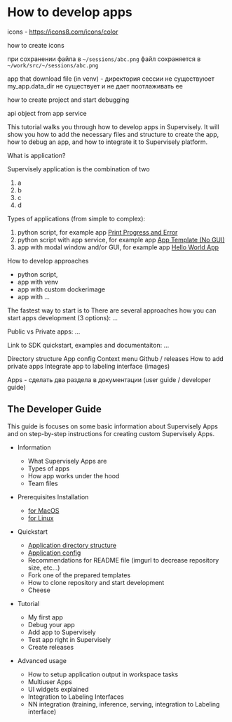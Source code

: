 # How to develop apps

icons - https://icons8.com/icons/color

how to create icons

при сохранении файла в `~/sessions/abc.png` файл сохраняется в `~/work/src/~/sessions/abc.png` 

app that download file (in venv) - директория сессии не существуюет my_app.data_dir не существует и не дает поотлаживать ее

how to create project and start debugging

api object from app service

This tutorial walks you through how to develop apps in Supervisely. It will show you how to add the necessary files and structure to create the app, how to debug an app, and how to integrate it to Supervisely platform.

What is application?

Supervisely application is the combination of two 
1. a
2. b
3. c
4. d

Types of applications (from simple to complex):
1. python script, for example app [Print Progress and Error](https://github.com/supervisely-ecosystem/debug-progress-error-app)
2. python script with app service, for example app [App Template (No GUI)](https://github.com/supervisely-ecosystem/app-template-headless)
4. app with modal window and/or GUI, for example app [Hello World App](https://github.com/supervisely-ecosystem/hello-world-app)


How to develop approaches
- python script, 
- app with venv
- app with custom dockerimage
- app with ...

The fastest way to start is to 
There are several approaches how you can start apps development (3 options): ...


Public vs Private apps: ...

Link to SDK quickstart, examples and documentaiton: ...

Directory structure
App config
Context menu
Github / releases
How to add private apps
Integrate app to labeling interface (images)


Apps - сделать два раздела в документации (user guide / developer guide)


## The Developer Guide
This guide is focuses on some basic information about Supervisely Apps and on step-by-step instructions for creating custom Supervisely Apps.

* Information
  * What Supervisely Apps are
  * Types of apps
  * How app works under the hood
  * Team files
* Prerequisites Installation
  * [for MacOS](./prerequisites-macos.md)
  * [for Linux](./prerequisites-linux.md)
* Quickstart
  * [Application directory structure](./app-directory-structure.md)
  * [Application config](./app-config.md)
  * Recommendations for README file (imgurl to decrease repository size, etc...)
  * Fork one of the prepared templates
  * How to clone repository and start development
  * Cheese
* Tutorial
  * My first app
  * Debug your app
  * Add app to Supervisely
  * Test app right in Supervisely
  * Create releases
  
* Advanced usage
  * How to setup application output in workspace tasks
  * Multiuser Apps
  * UI widgets explained
  * Integration to Labeling Interfaces
  * NN integration (training, inference, serving, integration to Labeling interface)
